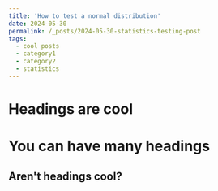 ```yaml
---
title: 'How to test a normal distribution'
date: 2024-05-30
permalink: /_posts/2024-05-30-statistics-testing-post
tags:
  - cool posts
  - category1
  - category2
  - statistics
---
```



Headings are cool
======

You can have many headings
======

Aren't headings cool?
------

